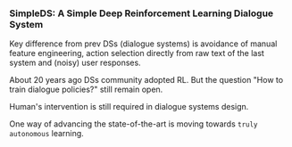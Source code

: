 ### SimpleDS: A Simple Deep Reinforcement Learning Dialogue System

Key difference from prev DSs (dialogue systems) is avoidance of manual feature engineering, action selection directly from raw text of the last system and (noisy) user responses.

About 20 years ago DSs community adopted RL. But the question "How to train dialogue policies?" still remain open.

Human's intervention is still required in dialogue systems design.

One way of advancing the state-of-the-art is moving towards `truly autonomous` learning.
